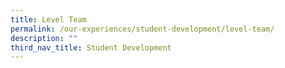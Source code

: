 ```yaml
---
title: Level Team
permalink: /our-experiences/student-development/level-team/
description: ""
third_nav_title: Student Development
---
```

